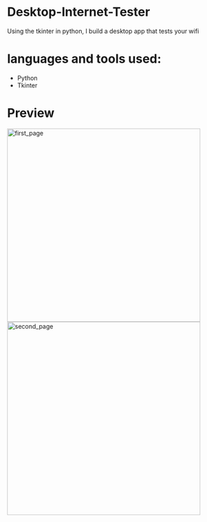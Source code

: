 # Desktop-Internet-Tester
  Using the tkinter in python, I build a desktop app that tests your wifi
  
# languages and tools used:
 * Python
 * Tkinter
 
 # Preview
<img width="449" alt="first_page" src="https://user-images.githubusercontent.com/72554214/154724633-66080dd8-f15d-4524-9bf3-c4c81a764844.PNG">

<img width="449" alt="second_page" src="https://user-images.githubusercontent.com/72554214/154724658-90063521-a838-46b6-9f63-57a6b8126b07.PNG">
